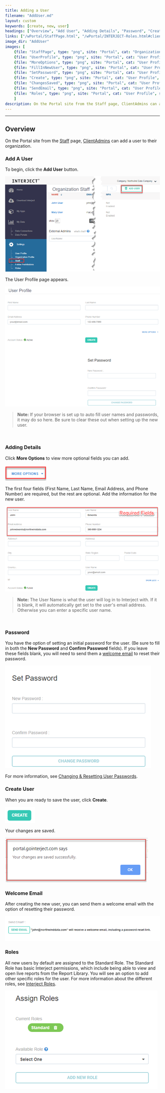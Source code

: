 ```yaml
---
title: Adding a User
filename: "AddUser.md"
layout: custom
keywords: [create, new, user]
headings: ["Overview", "Add User", "Adding Details", "Password", "Create User", "Welcome Email", "Roles"]
links: ["/wPortal/StaffPage.html", "/wPortal/INTERJECT-Roles.html#clientadmin-role", "#welcome-email", "/wPortal/Altering-User-Passwords.html", "/wPortal/INTERJECT-Roles.html"]
image_dir: "AddUser"
images: [
	{file: "StaffPage", type: "png", site: "Portal", cat: "Organization Staff", sub: "", report: "", ribbon: "", config: ""}, 
	{file: "UserProfile", type: "png", site: "Portal", cat: "User Profile", sub: "", report: "", ribbon: "", config: ""}, 
	{file: "MoreOptions", type: "png", site: "Portal", cat: "User Profile", sub: "", report: "", ribbon: "", config: ""}, 
	{file: "FillInNewUser", type: "png", site: "Portal", cat: "User Profile", sub: "", report: "", ribbon: "", config: ""}, 
	{file: "SetPassword", type: "png", site: "Portal", cat: "User Profile", sub: "", report: "", ribbon: "", config: ""}, 
	{file: "Create", type: "png", site: "Portal", cat: "User Profile", sub: "", report: "", ribbon: "", config: ""}, 
	{file: "ChangesSaved", type: "png", site: "Portal", cat: "User Profile", sub: "Popup", report: "", ribbon: "", config: ""}, 
	{file: "SendEmail", type: "png", site: "Portal", cat: "User Profile", sub: "", report: "", ribbon: "", config: ""}, 
	{file: "Roles", type: "png", site: "Portal", cat: "User Profile", sub: "", report: "", ribbon: "", config: ""}
	]
description: On the Portal site from the Staff page, ClientAdmins can add a user to their organization.
---
```

* * *

## Overview

On the Portal site from the [Staff](/wPortal/StaffPage.html) page, [ClientAdmins](/wPortal/INTERJECT-Roles.html#clientadmin-role) can add a user to their organization. 

### Add A User

To begin, click the **Add User** button.

![](/images/AddUser/StaffPage.png)
<br>

The User Profile page appears.

![](/images/AddUser/UserProfile.png)
<br>

<blockquote class=highlight_note>
<b>Note:</b> If your browser is set up to auto fill user names and passwords, it may do so here. Be sure to clear these out when setting up the new user.
</blockquote>
<br>

### Adding Details

Click **More Options** to view more optional fields you can add. 

![](/images/AddUser/MoreOptions.png)
<br>

The first four fields (First Name, Last Name, Email Address, and Phone Number) are required, but the rest are optional. Add the information for the new user.

![](/images/AddUser/FillInNewUser.png)
<br>

<blockquote class=highlight_note>
<b>Note:</b> The User Name is what the user will log in to Interject with. If it is blank, it will automatically get set to the user's email address. Otherwise you can enter a specific user name.
</blockquote>
<br>

### Password

You have the option of setting an initial password for the user. (Be sure to fill in both the **New Password** and **Confirm Password** fields). If you leave these fields blank, you will need to send them a [welcome email](#welcome-email) to reset their password.

![](/images/AddUser/SetPassword.png)
<br>

For more information, see [Changing &amp; Resetting User Passwords](/wPortal/Altering-User-Passwords.html).

### Create User

When you are ready to save the user, click **Create**. 

![](/images/AddUser/Create.png)
<br>

Your changes are saved.

![](/images/AddUser/ChangesSaved.png)
<br>

### Welcome Email

After creating the new user, you can send them a welcome email with the option of resetting their password.

![](/images/AddUser/SendEmail.png)
<br>

### Roles

All new users by default are assigned to the Standard Role. The Standard Role has basic Interject permissions, which include being able to view and open live reports from the Report Library. You will see an option to add other specific roles for the user. For more information about the different roles, see [Interject Roles](/wPortal/INTERJECT-Roles.html).

![](/images/AddUser/Roles.png)
<br>
